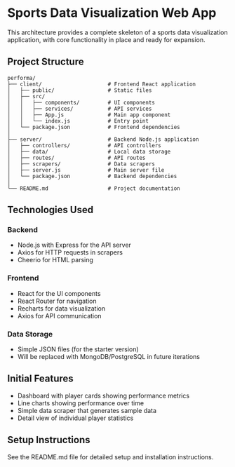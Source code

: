 # Sports Data Visualization Web App

This architecture provides a complete skeleton of a sports data visualization application, with core functionality in place and ready for expansion.

## Project Structure
```
performa/
├── client/                     # Frontend React application
│   ├── public/                 # Static files
│   ├── src/
│   │   ├── components/         # UI components
│   │   ├── services/           # API services
│   │   ├── App.js              # Main app component
│   │   └── index.js            # Entry point
│   └── package.json            # Frontend dependencies
│
├── server/                     # Backend Node.js application
│   ├── controllers/            # API controllers
│   ├── data/                   # Local data storage
│   ├── routes/                 # API routes
│   ├── scrapers/               # Data scrapers
│   ├── server.js               # Main server file
│   └── package.json            # Backend dependencies
│
└── README.md                   # Project documentation
```

## Technologies Used

### Backend
- Node.js with Express for the API server
- Axios for HTTP requests in scrapers
- Cheerio for HTML parsing

### Frontend
- React for the UI components
- React Router for navigation
- Recharts for data visualization
- Axios for API communication

### Data Storage
- Simple JSON files (for the starter version)
- Will be replaced with MongoDB/PostgreSQL in future iterations

## Initial Features
- Dashboard with player cards showing performance metrics
- Line charts showing performance over time
- Simple data scraper that generates sample data
- Detail view of individual player statistics

## Setup Instructions
See the README.md file for detailed setup and installation instructions.
